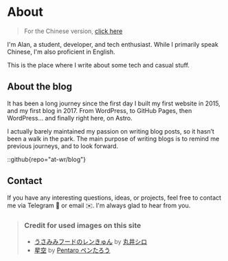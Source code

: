 # About

> For the Chinese version, [click here](/about/)

I'm Alan, a student, developer, and tech enthusiast. While I primarily speak Chinese, I'm also proficient in English.

This is the place where I write about some tech and casual stuff.

## About the blog
It has been a long journey since the first day I built my first website in 2015, and my first blog in 2017. From WordPress, to GitHub Pages, then WordPress… and finally right here, on Astro.

I actually barely maintained my passion on writing blog posts, so it hasn’t been a walk in the park. The main purpose of writing blogs is to remind me previous journeys, and to look forward.

::github{repo="at-wr/blog"}

## Contact

If you have any interesting questions, ideas, or projects, feel free to contact me via Telegram 💬 or email ✉️. I'm always glad to hear from you.

> ### Credit for used images on this site
> - [うさみみフードのレンきゅん](https://www.pixiv.net/artworks/84408885) by [丸井シロ](https://www.pixiv.net/users/2258616)
> - [星空](https://www.pixiv.net/artworks/121372573) by [Pentaro ペンたろう](https://www.pixiv.net/users/85643940)